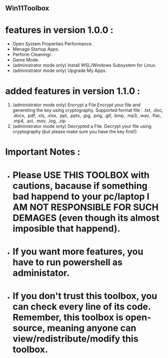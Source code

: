 ## Win11Toolbox

# features in version 1.0.0 :
- Open System Properties Performance.
- Menage Startup Apps.
- Perform Cleanmgr.
- Game Mode.
- (administrator mode only) Install WSL/Windows Subsystem for Linux.
- (administrator mode only) Upgrade My Apps.

# added features in version 1.1.0 :
1. (administrator mode only) Encrypt a File
   Encrypt your file and genereting the key using cryptography.
   Supported format file :
   .txt, .doc, .docx, .pdf, .xls, .xlsx, .ppt, .pptx, .jpg, .png, .gif, .bmp, .mp3, .wav, .flac, .mp4, .avi, .mov, .log,
   .zip
2. (administrator mode only) Decrypted a File.
   Decrypt your file using cryptography (but please make sure you have the key first!)

# Important Notes :
- # Please USE THIS TOOLBOX with cautions, bacause if something bad happend to your pc/laptop I AM NOT RESPONSIBLE FOR SUCH DEMAGES (even though its almost imposible that happend).
- # If you want more features, you have to run powershell as administator.
- # If you don't trust this toolbox, you can check every line of its code. Remember, this toolbox is open-source, meaning anyone can view/redistribute/modify this toolbox.

